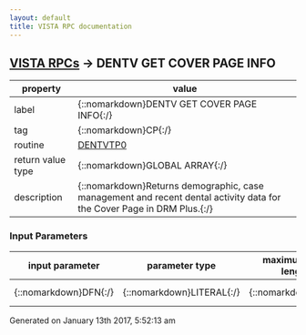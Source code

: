 ```yaml
---
layout: default
title: VISTA RPC documentation
---
```




## [VISTA RPCs](TableOfContent.md) &#8594; DENTV GET COVER PAGE INFO 

 property | value 
--- | --- 
 label | {::nomarkdown}DENTV GET COVER PAGE INFO{:/}
 tag | {::nomarkdown}CP{:/}
 routine | [DENTVTP0](http://code.osehra.org/dox/Routine_DENTVTP0_source.html)
 return value type | {::nomarkdown}GLOBAL ARRAY{:/}
 description | {::nomarkdown}Returns demographic, case management and recent dental activity data for the Cover Page in DRM Plus.{:/}

### Input Parameters

| input parameter | parameter type | maximum data length | required | description | 
| --- | --- | --- | --- | --- | 
| {::nomarkdown}DFN{:/} | {::nomarkdown}LITERAL{:/} | {::nomarkdown}30{:/} | {::nomarkdown}true{:/} | {::nomarkdown}Contains the patient dfn.{:/} | 




 Generated on January 13th 2017, 5:52:13 am